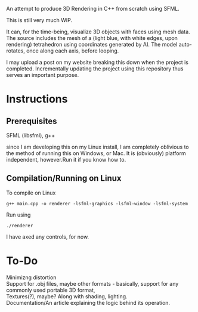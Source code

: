 An attempt to produce 3D Rendering in C++ from scratch using SFML.

This is still very much WIP.

It can, for the time-being, visualize 3D objects with faces using mesh data. The source includes the mesh of a (light blue, with white edges, upon rendering) tetrahedron using coordinates generated by AI. The model auto-rotates, once along each axis, before looping. 

I may upload a post on my website breaking this down when the project is completed. Incrementally updating the project using this repository thus serves an important purpose.

# Instructions
## Prerequisites
SFML (libsfml), g++

since I am developing this on my Linux install, I am completely oblivious to the method of running this on Windows, or Mac. It is (obviously) platform independent, however.Run it if you know how to.

## Compilation/Running on Linux
To compile on Linux

``g++ main.cpp -o renderer -lsfml-graphics -lsfml-window -lsfml-system``

Run using

``./renderer``

I have axed any controls, for now.

# To-Do
Minimizng distortion  <br>
Support for .obj files, maybe other formats - basically, support for  any commonly used portable 3D format, <br>
Textures(?), maybe? Along with shading, lighting. <br>
Documentation/An article explaining the logic behind its operation.

